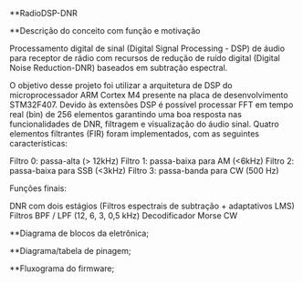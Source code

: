 **RadioDSP-DNR

**Descrição do conceito com função e motivação

Processamento digital de sinal (Digital Signal Processing - DSP) de áudio para receptor de rádio com recursos de redução de ruído digital (Digital Noise Reduction-DNR) baseados em subtração espectral.

O objetivo desse projeto foi utilizar a arquitetura de DSP do microprocessador ARM Cortex M4 presente na placa de desenvolvimento STM32F407. Devido às extensões DSP é possível processar FFT em tempo real (bin) de 256 elementos garantindo uma boa resposta nas funcionalidades de DNR, filtragem e visualização do áudio sinal. Quatro elementos filtrantes (FIR) foram implementados, com as seguintes características:

Filtro 0: passa-alta (> 12kHz)
Filtro 1: passa-baixa para AM (<6kHz)
Filtro 2: passa-baixa para SSB (<3kHz)
Filtro 3: passa-banda para CW (500 Hz)

Funções finais:

DNR com dois estágios (Filtros espectrais de subtração + adaptativos LMS)
Filtros BPF / LPF (12, 6, 3, 0,5 kHz)
Decodificador Morse CW

**Diagrama de blocos da eletrônica;

**Diagrama/tabela de pinagem;

**Fluxograma do firmware;





